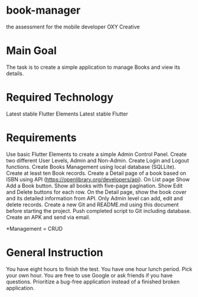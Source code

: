 # book-manager
the assessment for the mobile developer OXY Creative

# Main Goal

The task is to create a simple application to manage Books and view its details. 

# Required Technology

Latest stable Flutter Elements
Latest stable Flutter

# Requirements

Use basic Flutter Elements to create a simple Admin Control Panel.
Create two different User Levels, Admin and Non-Admin.
Create Login and Logout functions.
Create Books Management using local database (SQLLite).
Create at least ten Book records.
Create a Detail page of a book based on ISBN using API (https://openlibrary.org/developers/api).
On List page
Show Add a Book button.
Show all books with five-page pagination.
Show Edit and Delete buttons for each row.
On the Detail page, show the book cover and its detailed information from API.
Only Admin level can add, edit and delete records.
Create a new Git and README.md using this document before starting the project.
Push completed script to Git including database.
Create an APK and send via email.

*Management = CRUD

# General Instruction

You have eight hours to finish the test. 
You have one hour lunch period. Pick your own hour.
You are free to use Google or ask friends if you have questions.
Prioritize a bug-free application instead of a finished broken application.
